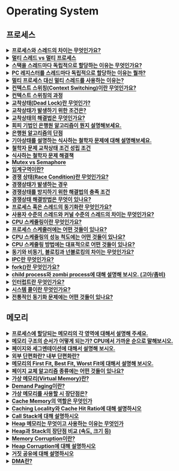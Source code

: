 # Operating System

<h2>프로세스</h2>

<details>
   <summary><span style="border-bottom:0.05em solid"><strong>프로세스와 스레드의 차이는 무엇인가요? </strong></span></summary>
<hr>
   <p>프로세스는 컴퓨터에서 실행중인 프로그램을 말하고 고유한 공간과 자원을 할당 받아 사용합니다.  반면 스레드는 프로세스 안에서 실행되는 여러 흐름의 단위로 프로세스 내의 자원을 공유하고 고유한 stack만을 각자 할당 받습니다. </p>

<hr>
</details>


<details>
   <summary><strong><span style="border-bottom:0.05em solid">멀티 스레드 vs 멀티 프로세스</span></strong></summary>
<hr>
   <p>멀티 스레드는 멀티 프로세스보다 적은 메모리 공간을 차지하고 Context Switching이 빠르다는 장점이 있지만, 오류로 인해 하나의 스레드가 종료되면 전체 스레드가 종료될 수 있다는 점과 동기화 문제를 가지고 있다. </p>
   <p>반면, 멀티 프로세싱 방식은 하나의 프로세스가 죽더라도 다른 프로세스에는 영향을 끼치지 않고 정상적으로 수행된다는 장점이 있지만, 멀티 스레드보다 많은 메모리 공간과 CPU 시간을 차지한다는 단점이 존재한다. 이 두 가지는 동시에 여러 작업을 수행한다는 점에서 같지만 적용해야 하는 시스템에 따라 적합/부적합이 구분된다. 따라서 대상 시스템의 특징에 따라 적합한 동작 방식을 선택하고 적용해야 한다</p>

<hr>
</details>


<details>
   <summary><strong><span style="border-bottom:0.05em solid">스택을 스레드마다 독립적으로 할당하는 이유는 무엇인가요?</span></strong></summary>
<hr>
   <p>스택은 함수 호출시 전달되는 인자, 복귀 주소값 및 함수 내에서 선언하는 변수 등을 저장하기 위해 사용되는 메모리 공간입니다. 스택 메모리 공간이 독립적이라는 것은 독립적인 함수 호출이 가능함을 의미하고 이는 독립적인 실행 흐름이 추가된다는 것이다. 따라서 스레드의 정의에 따라 독립적인 실행 흐름을 추가하기 위한 최소 조건으로 독립된 스택을 할당하는 것이다.</p>

<hr>
</details>


<details>
   <summary><strong><span style="border-bottom:0.05em solid">PC 레지스터를 스레드마다 독립적으로 할당하는 이유는 뭘까?</span></strong></summary>
<hr>
   <p>PC 값은 스레드가 명령어의 어디까지 수행했는지를 나타내게 된다. 스레드는 CPU를 할당받았다가 스케줄러에 의해 다시 선점당한다. 그렇기 때문에 명령어가 연속적으로 수행되지 못하고 어느 부분까지 수행했는지 기억할 필요가 있다. 따라서 PC 레지스터를 독립적으로 할당한다.</p>

<hr>
</details>


<details>
   <summary><strong><span style="border-bottom:0.05em solid">멀티 프로세스 대신 멀티 스레드를 사용하는 이유는?</span></strong></summary>
<hr>
   <figure/></a></figure>
   <ul>
      <li>프로그램을 여러 개 키는 것보다 하나의 프로그램 안에서 여러 작업을 해결하는 것이 더욱 효율적이기 때문이다.</li>
   </ul>
   <ul>
      <li><span style="border-bottom:0.05em solid">프로세스를 생성하여 자원을 할당하는 시스템 콜이 줄어들어 자원을 효율적으로 관리할 수 있다</span><strong>.</strong></li>
   </ul>
   <ul>
      <li><span style="border-bottom:0.05em solid">Context Switching시, 캐시 메모리를 비울 필요가 없기 때문에 비용이 적고 더 빠르다</span>.-&gt; 스레드는 Stack 영역만 초기화하면 되기 때문이다.</li>
   </ul>
   <ul>
      <li>스레드는 프로세스 내의 메모리를 공유하기 때문에 <span style="border-bottom:0.05em solid">데이터 전달이 간단하므로 IPC에 비해 비용이 적고 더 빠르다</span>. -&gt; 스레드는 프로세스의 Stack 영역을 제외한 모든 메모리를 공유하기 때문이다.</li>
   </ul>

<hr>
</details>


<details>
   <summary><strong><span style="border-bottom:0.05em solid">컨텍스트 스위칭(Context Switching)이란 무엇인가요?</span></strong></summary>
<hr>
   <p>여러 프로세스를 처리해야 하는 상황에서 현재 진행중인 Task(프로세스, 스레드)의 상태를 PCB에 저장하고 다음에 진행할 Task의 상태값을 읽어 적용하는 과정을 말한다.</p>

<hr>
</details>


<details>
   <summary><strong><span style="border-bottom:0.05em solid">컨텍스트 스위칭의 과정</span></strong></summary>
<hr>
   <ul>
      <li>Task의 대부분 정보는 Register에 저장되고 PCB로 관리된다.</li>
   </ul>
   <ul>
      <li>현재 실행하고 있는 Task의 PCB 정보를 저장한다.</li>
   </ul>
   <ul>
      <li>다음 실행할 Task의 PCB 정보를 읽어 Register에 적재하고 CPU가 이전에 진행했던 과정을 연속적으로 수행할 수 있다.</li>
   </ul>

<hr>
</details>


<details>
   <summary><strong><span style="border-bottom:0.05em solid">교착상태(Dead Lock)란 무엇인가?</span></strong></summary>
<hr>
   <p>교착 상태는 자원을 여러 곳에서 사용하려고 할 때 발생하는 문제이다.</p>
   <p>서로 원하는 자원이 상대방에게 할당되어 있어 두 프러세스가 무한정 wait 상태에 빠지게 되는 상황.</p>
   <figure/></a></figure>

<hr>
</details>


<details>
   <summary><strong><span style="border-bottom:0.05em solid">교착상태가 발생하기 위한 조건은?</span></strong></summary>
<hr>
   <p>4가지 중 하나라도 성립하지 않으면 데드락은 발생하지 않습니다.</p>
   <ol>
      <li><strong>상호 배제(Mutual exclusion) : </strong>자원은 한번에 한 프로세스만 사용할 수 있음</li>
   </ol>
   <ol>
      <li><strong>점유 대기(Hold and wait) : </strong>최소한 하나의 자원을 점유하고 있으면서 다른 프로세스에 할당되어 사용하고 있는 자원을 추가로 점유하기 위해 대기하는 프로세스가 존재해야 함</li>
   </ol>
   <ol>
      <li><strong>비선점(No preemption) : </strong>다른 프로세스에 할당된 자원은 사용이 끝날 때까지 강제로 빼앗을 수 없음</li>
   </ol>
   <ol>
      <li><strong>순환 대기(Circular wait) : </strong>프로세스의 집합에서 순환 형태로 자원을 대기하고 있어야 함</li>
   </ol>

<hr>
</details>


<details>
   <summary><span style="border-bottom:0.05em solid"><strong>교착상태의 해결법은 무엇인가요?</strong></span></summary>
<hr>
   <ol>
      <li>
         <strong>예방(prevention)</strong>
         <p>교착 상태 발생 조건 중 하나를 제거하면서 해결한다 (자원 낭비 엄청 심함)</p>
         <ul>
            <li>상호배제 부정 : 여러 프로세스가 공유 자원 사용</li>
         </ul>
         <ul>
            <li>점유대기 부정 : 프로세스 실행전 모든 자원을 할당</li>
         </ul>
         <ul>
            <li>비선점 부정 : 자원 점유 중인 프로세스가 다른 자원을 요구할 때 가진 자원 반납</li>
         </ul>
         <ul>
            <li>순환대기 부정 : 자원에 고유번호 할당 후 순서대로 자원 요구</li>
         </ul>
      </li>
   </ol>
   <ol>
      <li>
         <strong>회피(avoidance) - </strong>교착 상태 발생 시 피해나가는 방법
         <p>은행원 알고리즘(Banker&#x27;s Algorithm)
         <div class="indented">
            <p>은행에서 모든 고객의 요구가 충족되도록 현금을 할당하는데서 유래함</p>
            <p>프로세스가 자원을 요구할 때, 시스템은 자원을 할당한 후에도 안정 상태로 남아있으면 자원할당, 아니면 할당을 거부하고 다른 프로세스 들이 자원을 해지할때까지 대기하는 방법</p>
         </div>
         </p>
      </li>
   </ol>
   <ol>
      <li>
         <strong>탐지(Detection) &amp; 회복</strong>
         <p>은행원 알고리즘과 유사한 방식 vs 자원 할당 그래프를 통해 교착 상태를 탐지함</p>
         <p>자원 요청 시, 탐지 알고리즘을 실행시켜 그에 대한 오버헤드 발생함</p>
      </li>
   </ol>
   <ol>
      <li>
         <strong>회복(Recovery) - </strong>교착 상태 일으킨 프로세스를 종료하거나, 할당된 자원을 해제시켜 회복시키는 방법
         <p><strong>프로세스 종료 방법</strong></p>
         <ul>
            <li>교착 상태의 프로세스를 모두 중지</li>
         </ul>
         <ul>
            <li>교착 상태가 제거될 때까지 하나씩 프로세스 중지</li>
         </ul>
         <p><strong>자원 선점 방법</strong></p>
         <ul>
            <li>교착 상태의 프로세스가 점유하고 있는 자원을 선점해 다른 프로세스에게 할당 (해당 프로세스 일시정지 시킴)</li>
         </ul>
         <ul>
            <li>우선 순위가 낮은 프로세스나 수행 횟수 적은 프로세스 위주로 프로세스 자원 선점</li>
         </ul>
      </li>
   </ol>
   <ol>
      <li><strong>무시</strong></li>
   </ol>

<hr>
</details>


<details>
   <summary><span style="border-bottom:0.05em solid"><strong>회피 기법인 은행원 알고리즘이 뭔지 설명해보세요.</strong></span></summary>
<hr>
   <p>은행원 알고리즘은 은행에서 현금을 할당하는 것에서 유래한 알고리즘입니다.</p>
   <p>프로세스가 자원을 요구할때 자원을 할당한 후에도 안정 상태이면 자원을 할당하고, 그렇지 않으면 다른 자원이 해제될때까지 대기했다가 자원을 할당합니다.</p>

<hr>
</details>


<details>
   <summary><span style="border-bottom:0.05em solid"><strong>은행원 알고리즘의 단점</strong></span></summary>
<hr>
   <ul>
      <li>할당할 수 있는 자원수가 일정 해야함</li>
   </ul>
   <ul>
      <li>항상 불안전 상태를 방지해야 하므로 <strong>자원 이용도가 낮다</strong></li>
   </ul>
   <ul>
      <li><strong>최대 자원 요구량</strong>을 미리 알아야 한다.</li>
   </ul>
   <ul>
      <li>프로세스들은 유한한 시간 안에 자원을 반납해야 한다.</li>
   </ul>

<hr>
</details>


<details>
   <summary><span style="border-bottom:0.05em solid"><strong>기아상태를 설명하는 식사하는 철학자 문제에 대해 설명해보세요.</strong></span></summary>
<hr>
   <ol>
      <li>일정 시간 생각을 한다.</li>
   </ol>
   <ol>
      <li>왼쪽 포크가 사용 가능해질 때까지 대기한다. 만약 사용 가능하다면 집어든다.</li>
   </ol>
   <ol>
      <li>오른쪽 포크가 사용 가능해질 때까지 대기한다. 만약 사용 가능하다면 집어든다.</li>
   </ol>
   <ol>
      <li>양쪽의 포크를 잡으면 일정 시간만큼 식사를 한다.</li>
   </ol>
   <ol>
      <li>오른쪽 포크를 내려놓는다.</li>
   </ol>
   <ol>
      <li>왼쪽 포크를 내려놓는다.</li>
   </ol>
   <ol>
      <li>다시 1번으로 돌아간다.</li>
   </ol>

<hr>
</details>


<details>
   <summary><span style="border-bottom:0.05em solid"><strong>철학자 문제 교착상태 조건 성립 조건</strong></span></summary>
<hr>
   <p><strong>상호 배제 -&gt; </strong>젓가락은 한 번에 한 철학자만 사용할 수 있습니다.</p>
   <p><strong>점유와 대기 -&gt;</strong> 왼쪽 젓가락을 점유하면서 오른쪽 젓가락을 대기합니다.</p>
   <p><strong>비선점 -&gt; </strong>이미 누군가가 집어 든 젓가락을 강제로 뺏을 수 없습니다.</p>
   <p><strong>환형 대기 -&gt; </strong>모든 철학자들이 오른쪽에 앉은 철학자가 젓가락을 놓기를 기다립니다.</p>

<hr>
</details>


<details>
   <summary><span style="border-bottom:0.05em solid"><strong>식사하는 철학자 문제 해결책</strong></span></summary>
<hr>
   <ol>
      <li>모두 젓가락을 내려두고 랜덤시간동안 기다린 다음 식사 (기아현상이 발생할 수 있는 가능성이 남아 있음)</li>
   </ol>
   <ol>
      <li>
         뮤텍스 - <mark class="highlight-gray">(화장실이 하나밖에 없는 식당)</mark>
         <p>공유된 자원의 데이터를 여러 쓰레드가 접근하는 것을 막는 것</p>
         <p>식사할 수 있는 상황을 하나의 key로 관리</p>
         <p>오직 하나의 쓰레드만이 동일한 시점에 뮤텍스를 얻어 임계 영역(Critical Section)에 들어올 수 있다. 그리고 오직 이 쓰레드만이 임계 영역에서 나갈 때 뮤텍스를 해제할 수 있다.</p>
         <p>Critical Section을 가진 쓰레드들의 Running tme이 서로 겹치지 않게 각각 단독으로 실행되게 하는 기술</p>
      </li>
   </ol>
   <ol>
      <li>
         세마포어 -<mark class="highlight-gray"> (화장실이 여러개인 식당)</mark>
         <p>공유된 자원의 데이터를 여러 프로세스가 접근하는 것을 막는 것</p>
         <p>Signaling mechanism. 현재 공유자원에 접근할 수 있는 쓰레드, 프로세스의 수를 나타내는 값을 두어 상호배제를 달성하는 기법</p>
         <p>락을 걸지 않은 쓰레드도 Signal을 보내 락을 해제할 수 있다는</p>
      </li>
   </ol>

<hr>
</details>


<details>
   <summary><span style="border-bottom:0.05em solid"><strong>Mutex vs Semaphore</strong></span></summary>
<hr>
   <p>세마포어와 뮤텍스는 동기화 문제를 해결하기 위한 방법입니다. 여러 프로세스가 공유자원에 접근할때, 한 프로세스가 크리티컬 섹션에서 수행중이라면 다른 프로세스는 자신의 크리티컬 섹션에 들어가지 못하게 해야합니다.</p>
   <p><strong>세마포어</strong>에는 P연산과 V연산이 있습니다. P연산은 자원을 할당하는 연산이고 V연산은 자원을 해제하는 연산입니다. 크리티컬 섹션에 들어가기 전 세마포어를 통해 자원에 접근가능한지 확인을 하며 동기화문제를 해결합니다. 공유 자원에 프로세스들이 최대 허용치만큼 접근할 수 있음</p>
   <p><strong>뮤텍스</strong>는 이진 세마포어의 일종으로 자원에 lock을 걸면서 동기화 문제를 해결합니다. <strong>상호 배제</strong> 개념을 이용하며 크리티컬 섹션을 가진 스레드들이 각각 단독으로 실행되게 하는 기술입니다.</p>

<hr>
</details>


<details>
   <summary><span style="border-bottom:0.05em solid"><strong>임계구역이란?</strong></span></summary>
<hr>
   <p>여러 프로세스가 데이터를 공유하며 수행될 때, 각 프로세스에서 공유 데이터를 접근하는 프로그램 코드 부분</p>

<hr>
</details>


<details>
   <summary><span style="border-bottom:0.05em solid"><strong>경쟁 상태(Race Condition)란 무엇인가요?</strong></span></summary>
<hr>
   <p>두 개 이상의 프로세스가 공통 자원을 병행적으로(concurrently) 읽거나 쓰는 동작을 할 때, 공용 데이터에 대한 접근이 어떤 순서에 따라 이루어졌는지에 따라 그 실행 결과가 같지 않고 달라지는 상황</p>

<hr>
</details>


<details>
   <summary><span style="border-bottom:0.05em solid"><strong>경쟁상태가 발생하는 경우</strong></span></summary>
<hr>
   <ol>
      <li>
         <strong>커널 작업을 수행하는 중에 인터럽트 발생</strong>
         <ul>
            <li>문제점 : 커널모드에서 데이터를 로드하여 작업을 수행하다가 인터럽트가 발생하여 같은 데이터를 조작하는 경우</li>
         </ul>
         <ul>
            <li>해결법 : 커널모드에서 작업을 수행하는 동안, 인터럽트를 disable 시켜 CPU 제어권을 가져가지 못하도록 한다.</li>
         </ul>
      </li>
   </ol>
   <ol>
      <li>
         <strong>프로세스가 &#x27;System Call&#x27;을 하여 커널 모드로 진입하여 작업을 수행하는 도중 문맥 교환이 발생할 때</strong>
         <ul>
            <li>문제점 : 프로세스1이 커널모드에서 데이터를 조작하는 도중, 시간이 초과되어 CPU 제어권이 프로세스2로 넘어가 같은 데이터를 조작하는 경우 ( 프로세스2가 작업에 반영되지 않음 )</li>
         </ul>
         <ul>
            <li>해결법 : 프로세스가 커널모드에서 작업을 하는 경우 시간이 초과되어도 CPU 제어권이 다른 프로세스에게 넘어가지 않도록 함</li>
         </ul>
      </li>
   </ol>
   <ol>
      <li>
         <strong>멀티 프로세서 환경에서 공유 메모리 내의 커널 데이터에 접근할 때</strong>
         <ul>
            <li>문제점 : 멀티 프로세서 환경에서 2개의 CPU가 동시에 커널 내부의 공유 데이터에 접근하여 조작하는 경우</li>
         </ul>
         <ul>
            <li>해결법 : 커널 내부에 있는 각 공유 데이터에 접근할 때마다, 그 데이터에 대한 lock/unlock을 하는 방법</li>
         </ul>
      </li>
   </ol>

<hr>
</details>


<details>
   <summary><span style="border-bottom:0.05em solid"><strong>경쟁상태를 방지하기 위한 해결법의 충족 조건</strong></span></summary>
<hr>
   <ul>
      <li>
         Mutual Exclusion (상호 배제)
         <ul>
            <li>어떤 프로세스 가 임계 영역을 수행 중이면 다른 모든 프로세스들은 그 임계 영역에 들어가면 안된다.</li>
         </ul>
      </li>
   </ul>
   <ul>
      <li>
         Progress
         <ul>
            <li>아무도 임계 영역에 있지 않은 상태에서 임계 영역에 들어가려는 프로세스가 있으면 들어가게 해주어야 한다. ( livelock 방지 )</li>
         </ul>
      </li>
   </ul>
   <ul>
      <li>
         Bounded Waiting
         <ul>
            <li>프로세스가 임계 영역에 들어가려고 요청한 후부터 다른 프로세스들이 임계 영역에 들어가는 횟수에 한계가 있어야 한다 ( starvation 방지 )</li>
         </ul>
      </li>
   </ul>

<hr>
</details>


<details>
   <summary><span style="border-bottom:0.05em solid"><strong>경쟁상태 해결방법은 무엇이 있나요?</strong></span></summary>
<hr>
   <ol>
      <li>상호배제</li>
   </ol>
   <ol>
      <li>
         동기화
         <ul>
            <li>세마포어</li>
         </ul>
         <ul>
            <li>모니터</li>
         </ul>
         <ul>
            <li>락</li>
         </ul>
      </li>
   </ol>

<hr>
</details>


<details>
   <summary><span style="border-bottom:0.05em solid"><strong>프로세스 혹은 스레드의 동기화란 무엇인가요?</strong></span></summary>
<hr>
   <p>동기화란 병렬적으로 수행되는 작업들에 대해 자원 접근 순서를 정해 서로가 알고있는 정보가 일치하도록 하는 것</p>

<hr>
</details>


<details>
   <summary><strong><span style="border-bottom:0.05em solid">사용자 수준의 스레드와 커널 수준의 스레드의 차이는 무엇인가요?</span></strong></summary>
<hr>
   <p><strong>커널 수준 스레드</strong></p>
   <ul>
      <li>스레드를 생성하고 스케줄링하는 주체가 커널</li>
   </ul>
   <ul>
      <li>장점 : 커널이 직접 제공해주므로 안정성과 다양한 기능 제공</li>
   </ul>
   <ul>
      <li>단점 : 유저 모드에서 커널 모드로의 전환이 빈번함</li>
   </ul>
   <p><strong>사용자 수준 스레드</strong></p>
   <ul>
      <li>스레드 기능을 제공하는 라이브러리를 이용하므로 커널에 의존하지 않음</li>
   </ul>
   <ul>
      <li>장점 : 커널이 스레드를 모르기때문에 모드 간의 전환이 없고 성능 이득 발생</li>
   </ul>
   <ul>
      <li>단점 : 하나의 스레드가 커널에 블로킹되면 프로세스 전체가 블로킹됨</li>
   </ul>

<hr>
</details>


<details>
   <summary><span style="border-bottom:0.05em solid"><strong>CPU 스케줄링이란 무엇인가요?</strong></span></summary>
<hr>
   <p>CPU 스케줄링이란 CPU를 배정하는 것을 말한다.</p>
   <ul>
      <li>오버헤드, 기아현상, 소요시간, 반환시간, 대기시간 낮추기</li>
   </ul>
   <ul>
      <li>처리량, 사용률, 응답 시간 높이기</li>
   </ul>
   <ul>
      <li>선점 스케줄링 : OS가 CPU의 사용권을 빼앗을 수 있음</li>
   </ul>
   <ul>
      <li>비선점 스케줄링 : CPU를 빼앗을 수 없음</li>
   </ul>

<hr>
</details>


<details>
   <summary><strong><span style="border-bottom:0.05em solid">프로세스 스케줄러에는 어떤 것들이 있나요?</span></strong></summary>
<hr>
   <ul>
      <li>장기 스케줄러 : 어떤 프로세스를 ready queue에 보낼지, 시분할 시스템에서는 잘 안둠</li>
   </ul>
   <ul>
      <li>단기 스케줄러 : 어떤 프로세스를 실행시킬지</li>
   </ul>
   <ul>
      <li>중기 스케줄러 : 메모리에 공간이 부족한 경우 어떤 프로세스를 swap out할지</li>
   </ul>

<hr>
</details>


<details>
   <summary><span style="border-bottom:0.05em solid"><strong>CPU 스케줄링의 성능 척도에는 어떤 것들이 있나요?</strong></span></summary>
<hr>
   <ul>
      <li>CPU Utilization(이용률) : 전체 시간 중 CPU가 놀지 않고 일한 시간, 이용률이 높을수록 좋음</li>
   </ul>
   <ul>
      <li>Throughput(처리량) : 단위 시간당 처리량, CPU가 얼마나 많은 일을 했는가, 높을수록 좋음</li>
   </ul>
   <ul>
      <li>Turnaround Time(소요시간, 반환시간) : CPU 사용한 시간 + 기다린 시간, 짧을수록 좋음</li>
   </ul>
   <ul>
      <li>Waiting Time(대기시간) : 프로세스가 Ready Queue에서 기다린 전체 시간의 합, 짧을수록 좋음</li>
   </ul>
   <ul>
      <li>Response Time(응답시간) : 프로세스가 Ready Queue에 들어가서 최초로 CPU 얻기까지의 시간, 짧을수록 좋음</li>
   </ul>

<hr>
</details>


<details>
   <summary><span style="border-bottom:0.05em solid"><strong>CPU 스케줄링 방법에는 대표적으로 어떤 것들이 있나요?</strong></span></summary>
<hr>
   <p><strong>선점 스케줄링</strong></p>
   <ul>
      <li>우선순위 스케줄링 : 우선순위가 높은 순서대로 처리</li>
   </ul>
   <ul>
      <li>Round Robin : 동일한 시간의 time quantum만큼 할당</li>
   </ul>
   <ul>
      <li>Multilevel Queue : 작업을 여러 종류의 큐로 나누어 큐마다 다른 time quantum 할당</li>
   </ul>
   <ul>
      <li>Multilevel-feedback Queue : Multilevel에서 time quantum을 채우면 다음 level로 내려감</li>
   </ul>
   <p><strong>비선점 스케줄링</strong></p>
   <ul>
      <li>FCFS : 큐에 도착한 순서대로 CPU 할당</li>
   </ul>
   <ul>
      <li>SJF : 수행시간이 짧은 것 부터 CPU 할당</li>
   </ul>

<hr>
</details>


<details>
   <summary><span style="border-bottom:0.05em solid"><strong>동기와 비동기, 블로킹과 넌블로킹의 차이는 무엇인가요?</strong></span></summary>
<hr>
   <p>동기/비동기 - 작업 주체 여러개</p>
   <p>블로킹/논블로킹 - 작업이 여러개</p>
   <p></p>
   <p>동기 : 시작과 종료를 동시에 하거나, 하나가 끝나면 다른 하나가 시작하는 경우</p>
   <p>비동기 : 별도의 시작/종료를 가짐</p>
   <p>블로킹 : 작업을 하다가 다른 작업이 완료될때까지 기다렸다가 다시 수행</p>
   <p>넌블로킹 : 다른 작업과 관련없이 자기 작업 계속함</p>

<hr>
</details>


<details>
   <summary><span style="border-bottom:0.05em solid"><strong>IPC란 무엇인가요?</strong></span></summary>
<hr>
   <p>IPC는 Inter-Process Communication의 약자로 프로세스간 통신을 의미합니다. 프로세스는 커널이 제공하는 IPC 설비를 이용해 프로세스간 통신을 할 수 있습니다. </p>
   <p>IPC설비의 종류는 여섯 가지가 있습니다. </p>
   <p>첫번째는, PIPE (익명 파이프) 입니다. PIPE는 두 프로세스간 파이프를 연결해서 통신을 하는 방식입니다. 여기서 한 프로세스는 쓰기만 가능하고 다른 프로세스는 읽기만 가능하다는 특징이 있습니다. 한쪽 방향으로만 통신이 가능하기 때문에 반이중 통신이라고 부르기도 합니다. PIPE는 간단하게 사용할 수 있다는 장점이 있습니다.</p>
   <p>두번째는, Named PIPE (FIFO) 입니다. PIPE는 통신하는 프로세스가 명확할 경우 사용하는 반면, Named PIPE는 전혀 모르는 사이의 프로세스들의 통신에 사용합니다. 익명 PIPE는 부모가 동일한 프로세스들 사이에서만 통신이 가능하지만 Named PIPE는 부모 프로세스에 상관없이 프로세스들 사이의 통신을 할 수 있다는 점이 특징입니다. 이는 프로세스 통신을 위해 mkfifo함수를 이용해 파일을 생성하기 때문에 가능합니다. 하지만, 익명 PIPE와 동일하게 동시에 읽기/쓰기가 불가능 합니다. 이는 두개의 파일을 읽기전용, 쓰기전용으로 만들어서 해결할 수 있습니다. 전이중 통신을 위해서는 두 개의 fifo 파일을 만들어서 사용해야 합니다.</p>
   <p>세번째는, 메세지 큐 입니다. 메세지 큐는 선입선출의 형태로 통신이 이루어지는 점에서 Named PIPE와 동일합니다. 차이점은 Named PIPE가 데이터의 흐름이라면 메세지 큐는 메모리 공간이라는 점입니다. 이는 여러개의 프로세스가 메세지 큐의 데이터에 접근할 수 있음을 의미합니다.</p>
   <p>네번째는, 공유메모리 입니다. 앞서 PIPE, Named PIPE, 메세지 큐가 통신을 이용해 데이터를 주고받는다면, 공유메모리는 프로세스간 메모리 영역을 공유해서 사용할 수 있도록 지원합니다. 프로세스가 공유 메모리 할당을 커널에 요청하면 커널은 해당 프로세스에 메모리 공간을 할당해줍니다. 이후 어떤 프로세스건 해당 메모리영역에 접근할 수 있습니다. 공유 메모리는 곧바로 메모리에 접근할 수 있기 때문에 IPC 방식 중 속도가 제일 빠릅니다.</p>
   <p>다섯번째는, 메모리 맵 입니다. 메모리 맵은 공유 메모리와 메모리를 공유한다는 점은 동일합니다. 하지만, 현재 열려져 있는 파일을 공유하는 점에서 차이가 있습니다. 열린 파일이 메모리에 올라가있으면 다른 프로세스가 해당 파일을 사용할 때 또다시 파일을 열지않고 공유한 상태로 사용하는 것이 더 효율적입니다.</p>
   <p>여섯번째는, 소켓입니다. 소켓은 소켓을 만들어 통신하는 방법입니다. 소켓 통신은 데이터 교환을 위해 양쪽 PC에서 각각 임의의 포트를 정하고 해당 포트 간의 대화를 통해 데이터를 주고받는 방식입니다. 이 때 각각 PC의 프로세스는 임의의 PORT를 맡아 데이터를 송수신 합니다.</p>

<hr>
</details>


<details>
   <summary><span style="border-bottom:0.05em solid"><strong>fork()란 무엇인가요?</strong></span></summary>
<hr>

<hr>
</details>


<details>
   <summary><span style="border-bottom:0.05em solid"><strong>child process와 zombi process에 대해 설명해 보시오. (고아/좀비)</strong></span></summary>
<hr>
   <p>자식 프로세스 : fork로 자식프로세스를 만든 상태. 부모의 데이터,힙,스택, PCB 복사</p>
   <p>좀비 프로세스 : 프로세스가 종료됐는데 메모리상에 정보가 남아있는 상태, 부모가 wait로 보고받지 못함</p>
   <p>고아 프로세스 : 부모 프로세스가 먼저 종료돼서 부모 프로세스를 잃은 프로세스, init이 자식프로세스 회수함</p>

<hr>
</details>


<details>
   <summary><span style="border-bottom:0.05em solid"><strong>인터럽트란 무엇인가요?</strong></span></summary>
<hr>
   <p>인터럽트란 프로세스 실행 중에 예외상황이 발생하여 처리가 필요한 경우 CPU에게 알려 처리할 수 있도록 하는 것을 말합니다. </p>
   <p>폴링은 대상을 주기적으로 감시하여 상황이 발생하면 해당 루틴을 처리합니다.</p>
   <p>인터럽트란 CPU가 프로그램을 실행하고 있는 도중에 입출력 요청 또는 예외상황을 처리해야 하면 실행하던 프로그램을 멈추고 CPU가 해당 작업을 처리하도록 하는 것을 말합니다. 인터럽트는 하드웨어 인터럽트와 소프트웨어 인터럽트로 구성되어 있습니다. 하드웨어 인터럽트는 하드웨어 기기가 인터럽트를 요청하는 것이고 소프트웨어 인터럽트는 예외처리, 시스템 콜이 발생하는 상황에서 실행됩니다.</p>

<hr>
</details>


<details>
   <summary><span style="border-bottom:0.05em solid"><strong>시스템 콜이란 무엇인가요?</strong></span></summary>
<hr>
   <p>시스템 콜은 사용자나 응용 프로그램이 커널에서 제공하는 기능을 사용하기 위한 인터페이스 입니다. 운영체제는 커널이 제공하는 서비스를 시스템콜을 이용해 제한함으로써 컴퓨터 자원을 보호합니다.</p>
   <p>예시로는 프로세스 생성/종료나 I/O작업 등이 있습니다. (fork, exec, exit, wait)</p>

<hr>
</details>


<details>
   <summary><span style="border-bottom:0.05em solid"><strong>전통적인 동기화 문제에는 어떤 것들이 있나요?</strong></span></summary>
<hr>
   <p><strong>1. Bounded- Buffer Problem</strong></p>
   <p><strong>2. Readers and Writers Problem</strong></p>
   <p><strong>3. Dining Philosophers Problem</strong></p>

<hr>
</details>

<p></p>
<p></p>
<h2>메모리</h2>

<details>
   <summary><span style="border-bottom:0.05em solid"><strong>프로세스에 할당되는 메모리의 각 영역에 대해서 설명해 주세요.</strong></span></summary>
<hr>
   <ul>
      <li>코드 : 실행할 명령어 저장</li>
   </ul>
   <ul>
      <li>데이터 : 프로그램에 필요한 전역변수나 정적변수 저장</li>
   </ul>
   <ul>
      <li>스택 : 함수 호출에 필요한 스택 프레임 저장</li>
   </ul>
   <ul>
      <li>힙 : 사용자가 관리하는 공간으로 메모리가 동적으로 할당되고 해제됨, JAVA에서는 GC가 메모리를 알아서 해제해줌</li>
   </ul>
   <figure/></a></figure>

<hr>
</details>


<details>
   <summary><span style="border-bottom:0.05em solid"><strong>메모리 구조의 순서가 어떻게 되는가? CPU에서 가까운 순으로 말해보시오.</strong></span></summary>
<hr>
   <p>레지스터, 캐시, 주기억장치, 보조기억장치 순서입니다.</p>
   <p>CPU는 프로그램 실행 시 먼저 레지스터에 필요한 데이터가 있는지 확인합니다.</p>
   <p>레지스터에 필요한 데이터가 존재하지 않는다면 캐시를, 캐시에도 없다면 주기억장치를, 주기억장치에도 없다면 보조기억장치를 확인하며 필요한 데이터를 적재합니다.</p>
   <p>https://popcorntree.tistory.com/68</a></p>
   <figure/></a></figure>
   <ul>
      <li><strong>레지스터</strong> : CPU 내에 존재하는 메모리로 빠르고 작다.</li>
   </ul>
   <ul>
      <li><strong>캐시</strong> : CPU와 주기억장치 사이에서 중간 저장소 역할을 함. Locality 특성 이용</li>
   </ul>
   <ul>
      <li><strong>주기억장치</strong> : 현재 수행되는 프로그램과 데이터 저장</li>
   </ul>
   <ul>
      <li><strong>보조기억장치</strong> : 용량이 크나 느리다.</li>
   </ul>

<hr>
</details>


<details>
   <summary><span style="border-bottom:0.05em solid"><strong>페이지와 세그멘테이션에 대해서 설명해 보시오.</strong></span></summary>
<hr>
   <p>메모리를 관리 기법 중 불연속 메모리 관리 기법입니다.
      페이징은 외부단편화와 압축 작업을 해결하기 위한 방법으로, 페이지라는 고정 크기로 logical memory를 분리하고, 페이지와 같은 크기의 프레임으로 physical memory를 분리합니다. 페이징을 사용하면 외부 단편화를 해결한다는 장점이 있지만 내부단편화는 여전히 존재합니다.
   </p>
   <p>세그멘테이션은 페이징과는 달리 서로 다른 크기의 논리적 단위인 세그먼트로 메모리를 분리합니다. 세그멘테이션을 사용하면 세그먼트들이 메모리에 할당되고 해제되는 과정에서 외부단편화가 발생합니다. 하지만 세그먼트는 메모리를 의미 단위로 나누기 때문에 보호와 공유에서 효율적입니다.</p>
   <p><strong>메모리 관리 기법</strong></p>
   <ul>
      <li>연속 메모리 관리 : 고정 분할(내부단편화), 동적 분할(외부단편화)</li>
   </ul>
   <ul>
      <li>불연속 메모리 관리 : 페이징, 세그멘테이션</li>
   </ul>

<hr>
</details>


<details>
   <summary><span style="border-bottom:0.05em solid"><strong>외부 단편화란? 내부 단편화란?</strong></span></summary>
<hr>
   <p><strong>내부 단편화</strong>란 프로세스가 사용하는 메모리 공간 중 남는 부분이 발생하는 현상입니다.</p>
   <p><strong>외부 단편화</strong>란 physical memory 사이에 사용하지 못하는 공간이 생기는 현상을 말합니다.</p>

<hr>
</details>


<details>
   <summary><span style="border-bottom:0.05em solid"><strong>메모리의 First Fit, Best Fit, Worst Fit에 대해서 설명해 보시오.</strong></span></summary>
<hr>
   <ol>
      <li>First fit : 메모리의 처음부터 검사해서 크기가 충분한 첫번째 메모리에 할당</li>
   </ol>
   <ol>
      <li>Next fit : 마지막으로 참조한 메모리 공간에서부터 탐색을 시작해 공간을 찾음</li>
   </ol>
   <ol>
      <li>Best fit : 모든 메모리 공간을 검사해서 내부 단편화를 최소화하는 공간에 할당</li>
   </ol>

<hr>
</details>


<details>
   <summary><span style="border-bottom:0.05em solid"><strong>페이지 교체 알고리즘 종류에는 어떤 것들이 있나요?</strong></span></summary>
<hr>
   <p>OPT : 최적 교체. 앞으로 가장 오랫동안 사용하지 않을 페이지 교체 (실현 가능성 희박)</p>
   <p>FIFO : 메모리가 할당된 순서대로 페이지를 교체</p>
   <p>LRU : 최근에 가장 오랫동안 사용하지 않은 페이지를 교체</p>
   <p>LFU : 사용 빈도가 가장 적은 페이지를 교체</p>
   <p>NUR : 최근에 사용하지 않은 페이지를 교체</p>

<hr>
</details>


<details>
   <summary><span style="border-bottom:0.05em solid"><strong>가상 메모리(Virtual Memory)란?</strong></span></summary>
<hr>
   <p>메모리에 로드된, 실행중인 프로세스가 메모리가 아닌 가상의 공간을 참조해 마치 커다란 물리 메모리를 갖는 것처럼 사용할 수 있게 해주는 기법</p>
   <p>프로그램에 실제 메모리 주소가 아닌 가상 메모리 주소를 할당하는 방법</p>

<hr>
</details>


<details>
   <summary><span style="border-bottom:0.05em solid"><strong>Demand Paging이란?</strong></span></summary>
<hr>
   <p>현재 필요한 부분만 메모리에 적재하는 것</p>
   <p>페이지가 올라와있는지 구별시에는 유효-무효 비트를 사용함</p>

<hr>
</details>


<details>
   <summary><span style="border-bottom:0.05em solid"><strong>가상 메모리를 사용할 시 장단점은?</strong></span></summary>
<hr>

<hr>
</details>


<details>
   <summary><span style="border-bottom:0.05em solid"><strong>Cache Memory의 역할은 무엇인가</strong></span></summary>
<hr>
   <p>캐시 메모리는 CPU와 메모리 사이의 속도 차이를 완화하기 위한 역할을 합니다. 캐시는 메모리의 데이터를 미리 가져와 저장해두는 임시 장소로 앞으로 사용될 것으로 예상되는 데이터를 미리 저장해 놓습니다. </p>

<hr>
</details>


<details>
   <summary><span style="border-bottom:0.05em solid"><strong>Caching Locality와 Cache Hit Ratio에 대해 설명하시오</strong></span></summary>
<hr>
   <p><strong>캐시 적중률</strong>은 CPU가 사용할 데이터를 캐시에서 탐색 했을 때, 원하는 데이터가 캐시에 존재할 확률을 의미합니다. </p>
   <p><strong>캐시 적중률</strong>을 높이기 위해서는 캐시 메모리의 크기를 늘리는 방법과 앞으로 많이 사용될 데이터를 캐시에 저장하는 방법이 있습니다. </p>
   <p>앞으로 많이 사용될 데이터를 저장하기 위해서는 <strong>캐시 지역성</strong>을 이용할 수 있습니다. 캐시 지역성은 현재 사용하고 있는 메모리 위치에서 가까운 데이터를 사용할 확률이 높다는 개념입니다. 따라서, 현재 접근하고 있는 메모리 근처의 값들을 캐시에 저장해놓는다면 캐시 적중률을 높일 수 있습니다.</p>

<hr>
</details>


<details>
   <summary><span style="border-bottom:0.05em solid"><strong>Call Stack에 대해 설명하시오</strong></span></summary>
<hr>
   <p>컴퓨터 프로그램에서 현재 실행 중인 서브루틴에 관한 정보를 저장하는 스택 자료구조</p>

<hr>
</details>


<details>
   <summary><span style="border-bottom:0.05em solid"><strong>Heap 메모리는 무엇이고 사용하는 이유는 무엇인가</strong></span></summary>
<hr>
   <p> 힙 heap 영역은 사용자가 직접관리해야만 하는 동적 메모리영역이다 힙영역은 메모리 공간이 동적으로 할당,해제된다 힙 영역은 메모리의 낮은주소부터 할당된다</p>
<hr>
</details>


<details>
   <summary><span style="border-bottom:0.05em solid"><strong>Heap과 Stack의 장단점 비교 (속도, 크기 등)</strong></span></summary>
<hr>
   <p><strong>스택</strong> : 빠르다, 스택 크기 제한</p>
   <p><strong>힙</strong> : 메모리 크기 제한 없음, 메모리를 직접 관리해야함, 상대적으로 느림</p>

<hr>
</details>


<details>
   <summary><span style="border-bottom:0.05em solid"><strong>Memory Corruption이란?</strong></span></summary>
<hr>
   <p>버그로 인한 메모리 오염, 예상되지 않은 메모리 값 변경 등에 의해 일어남</p>

<hr>
</details>


<details>
   <summary><span style="border-bottom:0.05em solid"><strong>Heap Corruption에 대해 설명하시오</strong></span></summary>
<hr>
malloc이나 new로 할당한 메모리의 영역보다 더 큰 영역에 접근하고자 했기 때문이다.
<hr>
</details>


<details>
   <summary><span style="border-bottom:0.05em solid"><strong>거짓 공유에 대해 설명하시오</strong></span></summary>
<hr>

<hr>
</details>


<details>
   <summary><span style="border-bottom:0.05em solid"><strong>DMA란?</strong></span></summary>
<hr>
   <p>CPU를 대신하여 I/O장치와 Memory사이의 데이터전송을 담당하는 장치</p>
   <p>주변장치(하드디스크, 그래픽카드)들이 메모리에 직접 접근하여 읽거나 쓰도록 하는 기능</p>
   <p>CPU의 개입 없이 I/O장치와 기억장치 사이의 데이터를 전송할수있음</p>
   <p>인터럽트 발생 횟수 최소화하여 성능 높임</p>

<hr>
</details>
